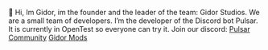 👋 Hi, Im Gidor, im the founder and the leader of the team: Gidor Studios.
We are a small team of developers.
I’m the developer of the Discord bot Pulsar. It is currently in OpenTest so everyone can try it. Join our discord:
[Pulsar](https://discord.gg/fDSCNrRESj)
[Community](https://discord.gg/Fjm8wfd)
[Gidor Mods](https://discord.gg/v8jswTx9MK)


<!---
GidorStudios/GidorStudios is a ✨ special ✨ repository because its `README.md` (this file) appears on your GitHub profile.
You can click the Preview link to take a look at your changes.
--->

